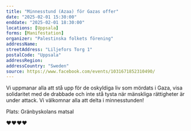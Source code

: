 ```yaml
---
title: "Minnesstund (Azaa) för Gazas offer"
date: "2025-02-01 15:30:00"
enddate: "2025-02-01 18:30:00"
locations: [Uppsala]
forms: [Manifestation]
organizer: "Palestinska folkets förening"
addressName: 
streetAddress: "Liljefors Torg 1"
postalCode: "Uppsala"
addressRegion:
addressCountry: "Sweden"
source: https://www.facebook.com/events/1031671852310490/
---
```

Vi uppmanar alla att stå upp för de oskyldiga liv som mördats i Gaza, visa solidaritet med de drabbade och inte stå tysta när mänskliga rättigheter är under attack. Vi välkomnar alla att delta i minnesstunden!


Plats: Gränbyskolans matsal


❤️❤️❤️❤️
